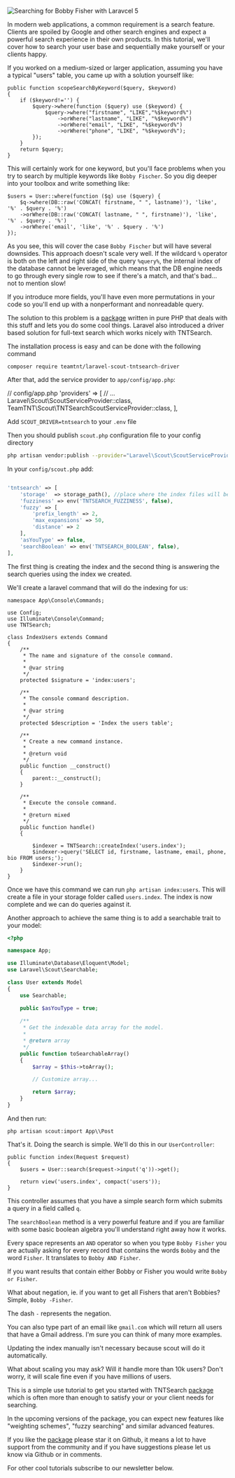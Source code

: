 ![Searching for Bobby Fisher with Laravcel 5](http://i.imgur.com/BUvPWvr.jpg)

In modern web applications, a common requirement is a search feature. 
Clients are spoiled by Google and other search engines and expect a 
powerful search experience in their own products. In this tutorial, 
we'll cover how to search your user base and sequentially make yourself or your clients happy.

If you worked on a medium-sized or larger application, assuming you have 
a typical "users" table, you came up with a solution yourself like:

    public function scopeSearchByKeyword($query, $keyword)
    {
        if ($keyword!='') {
            $query->where(function ($query) use ($keyword) {
                $query->where("firstname", "LIKE","%$keyword%")
                    ->orWhere("lastname", "LIKE", "%$keyword%")
                    ->orWhere("email", "LIKE", "%$keyword%")
                    ->orWhere("phone", "LIKE", "%$keyword%");
            });
        }
        return $query;
    }

This will certainly work for one keyword, but you'll face problems when you try
to search by multiple keywords like `Bobby Fischer`. So you dig deeper into your
toolbox and write something like:

    $users = User::where(function ($q) use ($query) {
        $q->where(DB::raw('CONCAT( firstname, " ", lastname)'), 'like', '%' . $query . '%')
        ->orWhere(DB::raw('CONCAT( lastname, " ", firstname)'), 'like', '%' . $query . '%')
        ->orWhere('email', 'like', '%' . $query . '%')
    });

As you see, this will cover the case `Bobby Fischer` but will have several downsides. This approach doesn't scale very well. If the wildcard `%` operator is both on the left and right side of the query `%query%`, the internal index of the database cannot be leveraged, which
means that the DB engine needs to go through every single row to see if there's a match, and 
that's bad... not to mention slow!

If you introduce more fields, you'll have even more permutations in your code so you'll end up 
with a nonperformant and nonreadable query.

The solution to this problem is a [package](https://github.com/teamtnt/tntsearch) written in pure PHP 
that deals with this stuff and lets you do some cool things. Laravel also introduced a driver based solution
for full-text search which works nicely with TNTSearch.

The installation process is easy and can be done with the following command

`composer require teamtnt/laravel-scout-tntsearch-driver`

After that, add the service provider to `app/config/app.php`:

// config/app.php
'providers' => [
    // ...
    Laravel\Scout\ScoutServiceProvider::class,
    TeamTNT\Scout\TNTSearchScoutServiceProvider::class,
],


Add  `SCOUT_DRIVER=tntsearch` to your `.env` file

Then you should publish `scout.php` configuration file to your config directory

```bash
php artisan vendor:publish --provider="Laravel\Scout\ScoutServiceProvider"
```

In your `config/scout.php` add:

```php

'tntsearch' => [
    'storage'  => storage_path(), //place where the index files will be stored
    'fuzziness' => env('TNTSEARCH_FUZZINESS', false),
    'fuzzy' => [
        'prefix_length' => 2,
        'max_expansions' => 50,
        'distance' => 2
    ],
    'asYouType' => false,
    'searchBoolean' => env('TNTSEARCH_BOOLEAN', false),
],
```

The first thing is creating the index and the second thing is answering the search queries using the index we created. 

We'll create a laravel command that will do the indexing for us:

    namespace App\Console\Commands;

    use Config;
    use Illuminate\Console\Command;
    use TNTSearch;

    class IndexUsers extends Command
    {
        /**
         * The name and signature of the console command.
         *
         * @var string
         */
        protected $signature = 'index:users';

        /**
         * The console command description.
         *
         * @var string
         */
        protected $description = 'Index the users table';

        /**
         * Create a new command instance.
         *
         * @return void
         */
        public function __construct()
        {
            parent::__construct();
        }

        /**
         * Execute the console command.
         *
         * @return mixed
         */
        public function handle()
        {

            $indexer = TNTSearch::createIndex('users.index');
            $indexer->query('SELECT id, firstname, lastname, email, phone, bio FROM users;');
            $indexer->run();
        }
    }

Once we have this command we can run `php artisan index:users`. This will create a file in your
storage folder called `users.index`. The index is now complete and we can do queries against it.

Another approach to achieve the same thing is to add a searchable trait to your model:


```php
<?php

namespace App;

use Illuminate\Database\Eloquent\Model;
use Laravel\Scout\Searchable;

class User extends Model
{
    use Searchable;

    public $asYouType = true;
    
    /**
     * Get the indexable data array for the model.
     *
     * @return array
     */
    public function toSearchableArray()
    {
        $array = $this->toArray();

        // Customize array...

        return $array;
    }
}
```

And then run:

`php artisan scout:import App\\Post`

That's it. Doing the search is simple. We'll do this in our `UserController`:

    public function index(Request $request)
    {
        $users = User::search($request->input('q'))->get();

        return view('users.index', compact('users'));
    }

This controller assumes that you have a simple search form which submits a query in 
a field called `q`.


The `searchBoolean` method is a very powerful feature and if you are familiar with
some basic boolean algebra you'll understand right away how it works. 

Every space represents an `AND` operator so when you type `Bobby Fisher` you are actually asking for every record that contains the words `Bobby` and the word `Fisher`. It translates to
`Bobby AND Fisher`. 

If you want results that contain either Bobby or Fisher you would write `Bobby or Fisher`. 

What about negation, ie. if you want to get all Fishers that aren't Bobbies? Simple, `Bobby -Fisher`. 

The dash `-` represents the negation.

You can also type part of an email like `gmail.com` which will return all users that have a Gmail address. I'm sure you can think of many more examples.

Updating the index manually isn't necessary because scout will do it automatically.

What about scaling you may ask? Will it handle more than 10k users?
Don't worry, it will scale fine even if you have millions of users.

This is a simple use tutorial to get you started with TNTSearch [package](https://github.com/teamtnt/tntsearch) which is
often more than enough to satisfy your or your client needs for searching. 

In the upcoming versions of the package, you can expect new features like "weighting schemes", "fuzzy searching" and similar advanced features. 

If you like the [package](https://github.com/teamtnt/tntsearch) please star it on Github, it means a lot to have support
from the community and if you have suggestions please let us know via Github or in comments.

For other cool tutorials subscribe to our newsletter below.
